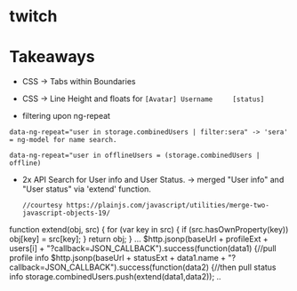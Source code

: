 # twitch

# Takeaways

 - CSS -> Tabs within Boundaries
 - CSS -> Line Height and floats for ```[Avatar] Username     [status]```


 - filtering upon ng-repeat
 
 ```
 data-ng-repeat="user in storage.combinedUsers | filter:sera" -> 'sera' = ng-model for name search.
 ```
 ```
 data-ng-repeat="user in offlineUsers = (storage.combinedUsers | offline)
 ```
 
- 2x API Search for User info and User Status. -> merged "User info" and "User status" via 'extend' function.
  
  ```
  //courtesy https://plainjs.com/javascript/utilities/merge-two-javascript-objects-19/
function extend(obj, src) {
    for (var key in src) {
        if (src.hasOwnProperty(key)) obj[key] = src[key];
    }
    return obj;
}
  ...
          $http.jsonp(baseUrl + profileExt + users[i] + "?callback=JSON_CALLBACK").success(function(data1) {//pull profile info
            $http.jsonp(baseUrl + statusExt + data1.name + "?callback=JSON_CALLBACK").success(function(data2) {//then pull status info
               storage.combinedUsers.push(extend(data1,data2)); 
  ..
  ```
  
  
